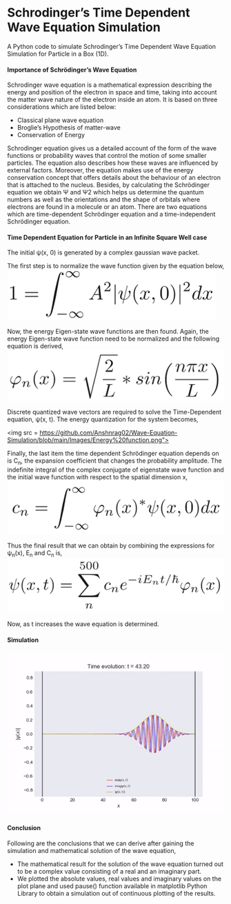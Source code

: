 # Schrodinger’s Time Dependent Wave Equation Simulation
A Python code to simulate Schrodinger’s Time Dependent Wave Equation Simulation for Particle in a Box (1D).

#### Importance of Schrödinger’s Wave Equation
Schrodinger wave equation is a mathematical expression describing the energy and position of the electron in space and time, taking into account the matter wave nature of the electron inside an atom. It is based on three considerations which are listed below:
<UL>
<LI>Classical plane wave equation</LI>
<LI>Broglie’s Hypothesis of matter-wave</LI>
<LI>Conservation of Energy</LI>
</UL>
Schrodinger equation gives us a detailed account of the form of the wave functions or probability waves that control the motion of some smaller particles. The equation also describes how these waves are influenced by external factors. Moreover, the equation makes use of the energy conservation concept that offers details about the behaviour of an electron that is attached to the nucleus.
Besides, by calculating the Schrödinger equation we obtain Ψ and Ψ2 which helps us determine the quantum numbers as well as the orientations and the shape of orbitals where electrons are found in a molecule or an atom.
There are two equations which are time-dependent Schrödinger equation and a time-independent Schrödinger equation.

#### Time Dependent Equation for Particle in an Infinite Square Well case
The initial ψ(x, 0) is generated by a complex gaussian wave packet.

The first step is to normalize the wave function given by the equation below,<br>
<img src = "https://github.com/Anshnrag02/Wave-Equation-Simulation/blob/main/Images/Normalization%20Equation.png">

Now, the energy Eigen-state wave functions are then found. Again, the energy Eigen-state wave function need to be normalized and the following equation is derived,<br>
<img src = "https://github.com/Anshnrag02/Wave-Equation-Simulation/blob/main/Images/Eigen%20state%20function.png">

Discrete quantized wave vectors are required to solve the Time-Dependent equation, ψ(x, t). The energy quantization for the system becomes,<br>

<img src = https://github.com/Anshnrag02/Wave-Equation-Simulation/blob/main/Images/Energy%20function.png">

Finally, the last item the time dependent Schrödinger equation depends on is C<sub>n</sub>, the expansion coefficient that changes the probability amplitude. The indefinite integral of the complex conjugate of eigenstate wave function and the initial wave function with respect to the spatial dimension x,<br>
<img src = "https://github.com/Anshnrag02/Wave-Equation-Simulation/blob/main/Images/Cn%20function.png">

Thus the final result that we can obtain by combining the expressions for ψ<sub>n</sub>(x), E<sub>n</sub> and C<sub>n</sub> is,<br>
<img src = "https://github.com/Anshnrag02/Wave-Equation-Simulation/blob/main/Images/psi%20function.png">

Now, as t increases the wave equation is determined.

#### Simulation
<img src = "https://github.com/Anshnrag02/Wave-Equation-Simulation/blob/main/Sample%20Simulation.gif">

#### Conclusion
Following are the conclusions that we can derive after gaining the simulation and mathematical solution of the wave equation,
<UL>
<LI>The mathematical result for the solution of the wave equation turned out to be a complex value consisting of a real and an imaginary part.</LI>
<LI>We plotted the absolute values, real values and imaginary values on the plot plane and used pause() function available in matplotlib Python Library to obtain a simulation out of continuous plotting of the results.</LI>
<UL>
